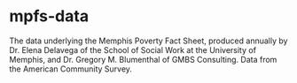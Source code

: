 # mpfs-data
The data underlying the Memphis Poverty Fact Sheet, produced annually by Dr. Elena Delavega of the School of Social Work at the University of Memphis, and Dr. Gregory M. Blumenthal of GMBS Consulting. Data from the American Community Survey.
